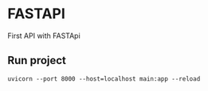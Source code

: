 # FASTAPI
First API with FASTApi
## Run project
```
uvicorn --port 8000 --host=localhost main:app --reload
```